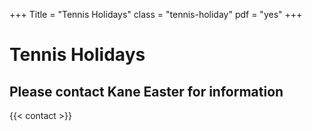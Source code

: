 +++
Title = "Tennis Holidays"
class = "tennis-holiday"
pdf = "yes"
+++

# Tennis Holidays

## Please contact Kane Easter for information

{{< contact >}}


